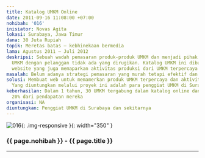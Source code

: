 ```yaml
---
title: Katalog UMKM Online
date: 2011-09-16 11:08:00 +07:00
nohibah: '016'
inisiator: Novas Agita
lokasi: Surabaya, Jawa Timur
dana: 30 Juta Rupiah
topik: Meretas batas – kebhinekaan bermedia
lama: Agustus 2011 – Juli 2012
deskripsi: Sebuah wadah pemasaran produk-produk UMKM dan menjadi pihak ketiga sehingga
  UMKM dengan pelanggan tidak ada yang dirugikan. Katalog UMKM ini dibuat dalam bentuk
  website yang juga memaparkan aktivitas produksi dari UMKM terpercaya
masalah: Belum adanya strategi pemasaran yang murah tetapi efektif dan efisien
solusi: Membuat web untuk memamerkan produk UMKM terpercaya dan aktivitas produksinya.
  Yang diuntungkan melalui proyek ini adalah para penggiat UMKM di Surabaya dan sekitarnya
keberhasilan: Dalam 1 tahun, 30 UMKM tergabung dalam katalog online dan adanya kenaikan
  20% dari pendapatan mereka
organisasi: NA
diuntungkan: Penggiat UMKM di Surabaya dan sekitarnya
---
```


![016](/static/img/hibahcmb/016.png){: .img-responsive }{: width="350" }

### {{ page.nohibah }} - {{ page.title }}

---
